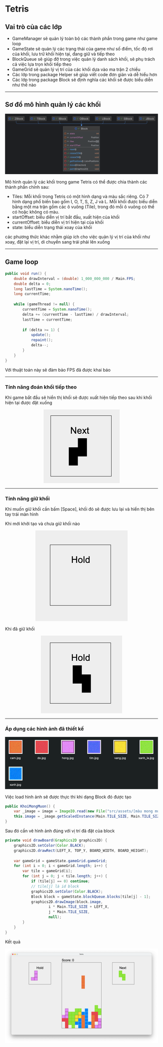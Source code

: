 # Tetris

## Vai trò của các lớp

- GameManager sẽ quản lý toàn bộ các thành phần trong game như game loop
- GameState sẽ quản lý các trạng thái của game như số điểm, tốc độ rơi của khối, lưu trữ khối hiện tại, đang giữ và tiếp
  theo
- BlockQueue sẽ giúp đỡ trong việc quản lý danh sách khối, sẽ phụ trách cả việc lựa trọn khối tiếp theo
- GameGrid sẽ quản lý vị trí của các khối dựa vào ma trận 2 chiều
- Các lớp trong package Helper sẽ giúp viết code đơn giản và dễ hiểu hơn
- Các lớp trong package Block sẽ định nghĩa các khối sẽ được biểu diễn như thế nào

---

## Sơ đồ mô hình quản lý các khối

<div style="text-align:center">
  <img src="img/tetris_block.png"  alt="block class"/>
</div>

Mô hình quản lý các khối trong game Tetris có thể được chia thành các thành phần chính sau:

- Tiles: Mỗi khối trong Tetris có một hình dạng và màu sắc riêng.
  Có 7 hình dạng phổ biến bao gồm I, O, T, S, Z, J và L.
  Mỗi khối được biểu diễn bằng một ma trận gồm các ô vuông (Tile),
  trong đó mỗi ô vuông có thể có hoặc không có màu.
- startOffset: biểu diễn vị trí bắt đầu, xuất hiện của khối
- currentOffset: biểu diễn vị trí hiện tại của khối
- state: biểu diễn trạng thái xoay của khối

các phương thức khác nhằm giúp ích cho việc quản lý vị trí của khối như xoay,
đặt lại vị trí, di chuyển sang trái phải lên xuống

---

## Game loop

```java
public void run() {
    double drawInterval = (double) 1_000_000_000 / Main.FPS;
    double delta = 0;
    long lastTime = System.nanoTime();
    long currentTime;

    while (gameThread != null) {
        currentTime = System.nanoTime();
        delta += (currentTime - lastTime) / drawInterval;
        lastTime = currentTime;

        if (delta >= 1) {
            update();
            repaint();
            delta--;
        }
    }
}
```

Với thuật toán này sẽ đảm bảo FPS đã được khai báo

---

### Tính năng đoán khối tiếp theo

Khi game bắt đầu sẽ hiển thị khối sẽ được xuất hiện tiếp theo sau khi khối hiện tại được đặt xuống

<div style="text-align:center">
  <img src="img/next block.png"  alt="next block"/>
</div>

---

### Tính năng giữ khối

Khi muốn giữ khối cần bấm [Space],
khối đó sẽ được lưu lại và hiển thị bên tay trái màn hình

Khi mới khởi tạo và chưa giữ khối nào

<div style="text-align:center">
  <img src="img/hold block when init.png"  alt="hold block when init"/>
</div>

Khi đã giữ khối

<div style="text-align:center">
  <img src="img/hold block when active.png"  alt="hold block when active"/>
</div>

---

### Áp dụng các hình ảnh đã thiết kế

<div style="text-align:center">
  <img src="img/block color.png"  alt="block color"/>
</div>

Việc load hình ảnh sẽ được thực thi khi dạng Block đó được tạo

```java
public KhoiMongMuon() {
    var _image = image = ImageIO.read(new File("src/assets/[màu mong muốn].jpg"));
    this.image = _image.getScaledInstance(Main.TILE_SIZE, Main.TILE_SIZE, Image.SCALE_SMOOTH);
}
```

Sau đó cần vẽ hình ảnh đúng với vị trí đã đặt của block

```java
private void drawBoard(Graphics2D graphics2D) {
    graphics2D.setColor(Color.BLACK);
    graphics2D.drawRect(LEFT_X, TOP_Y, BOARD_WIDTH, BOARD_HEIGHT);

    var gameGrid = gameState.gameGrid.gameGrid;
    for (int i = 0; i < gameGrid.length; i++) {
        var tile = gameGrid[i];
        for (int j = 0; j < tile.length; j++) {
            if (tile[j] == 0) continue;
            // tile[j] là id block
            graphics2D.setColor(Color.BLACK);
            Block block = gameState.blockQueue.blocks[tile[j] - 1];
            graphics2D.drawImage(block.image,
                    i * Main.TILE_SIZE + LEFT_X,
                    j * Main.TILE_SIZE,
                    null);
        }
    }
}
```

Kết quả

<div style="text-align:center">
  <img src="img/result.png"  alt="result"/>
</div>
